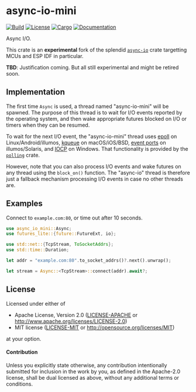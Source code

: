 # async-io-mini

[![Build](https://github.com/ivmarkov/async-io-mini/workflows/Build%20and%20test/badge.svg)](
https://github.com/ivmarkov/async-io-mini/actions)
[![License](https://img.shields.io/badge/license-Apache--2.0_OR_MIT-blue.svg)](
https://github.com/ivmarkov/async-io-mini)
[![Cargo](https://img.shields.io/crates/v/async-io-mini.svg)](
https://crates.io/crates/async-io-mini)
[![Documentation](https://docs.rs/async-io/badge.svg)](
https://docs.rs/async-io-mini)

Async I/O.

This crate is an **experimental** fork of the splendid [`async-io`](https://github.com/smol-rs/async-io) crate targetting MCUs and ESP IDF in particular.

**TBD**: Justification coming. But all still experimental and might be retired soon.

## Implementation

The first time `Async` is used, a thread named "async-io-mini" will be spawned.
The purpose of this thread is to wait for I/O events reported by the operating system, and then
wake appropriate futures blocked on I/O or timers when they can be resumed.

To wait for the next I/O event, the "async-io-mini" thread uses [epoll] on Linux/Android/illumos,
[kqueue] on macOS/iOS/BSD, [event ports] on illumos/Solaris, and [IOCP] on Windows. That
functionality is provided by the [`polling`] crate.

However, note that you can also process I/O events and wake futures on any thread using the
`block_on()` function. The "async-io" thread is therefore just a fallback mechanism
processing I/O events in case no other threads are.

[epoll]: https://en.wikipedia.org/wiki/Epoll
[kqueue]: https://en.wikipedia.org/wiki/Kqueue
[event ports]: https://illumos.org/man/port_create
[IOCP]: https://learn.microsoft.com/en-us/windows/win32/fileio/i-o-completion-ports
[`polling`]: https://docs.rs/polling

## Examples

Connect to `example.com:80`, or time out after 10 seconds.

```rust
use async_io_mini::Async;
use futures_lite::{future::FutureExt, io};

use std::net::{TcpStream, ToSocketAddrs};
use std::time::Duration;

let addr = "example.com:80".to_socket_addrs()?.next().unwrap();

let stream = Async::<TcpStream>::connect(addr).await?;
```

## License

Licensed under either of

 * Apache License, Version 2.0 ([LICENSE-APACHE](LICENSE-APACHE) or http://www.apache.org/licenses/LICENSE-2.0)
 * MIT license ([LICENSE-MIT](LICENSE-MIT) or http://opensource.org/licenses/MIT)

at your option.

#### Contribution

Unless you explicitly state otherwise, any contribution intentionally submitted
for inclusion in the work by you, as defined in the Apache-2.0 license, shall be
dual licensed as above, without any additional terms or conditions.
